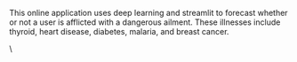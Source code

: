 This online application uses deep learning and streamlit to forecast whether or not a user is afflicted with a dangerous ailment. These illnesses include thyroid, heart disease, diabetes, malaria, and breast cancer.

\
